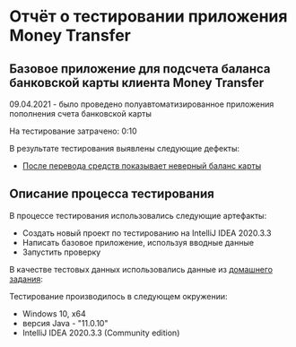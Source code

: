# Отчёт о тестировании приложения Money Transfer

## Базовое приложение для подсчета баланса банковской карты клиента Money Transfer

09.04.2021 - было проведено полуавтоматизированное приложения пополнения счета банковской карты

На тестирование затрачено: 0:10

В результате тестирования выявлены следующие дефекты:
* [После перевода средств показывает неверный баланс карты](https://github.com/avbochkareva/Java1.2/issues/2) 

## Описание процесса тестирования
В процессе тестирования использовались следующие артефакты:
* Cоздать новый проект по тестированию на IntelliJ IDEA 2020.3.3
* Написать базовое приложение, используя вводные данные
* Запустить проверку


В качестве тестовых данных использовались данные из [домашнего задания](https://github.com/netology-code/javaqa-homeworks/tree/master/programming):

Тестирование производилось в следующем окружении:
* Windows 10, x64
* версия Java - "11.0.10"
* IntelliJ IDEA 2020.3.3 (Community edition)
